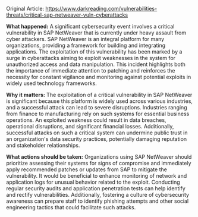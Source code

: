 Original Article: https://www.darkreading.com/vulnerabilities-threats/critical-sap-netweaver-vuln-cyberattacks

**What happened:**
A significant cybersecurity event involves a critical vulnerability in SAP NetWeaver that is currently under heavy assault from cyber attackers. SAP NetWeaver is an integral platform for many organizations, providing a framework for building and integrating applications. The exploitation of this vulnerability has been marked by a surge in cyberattacks aiming to exploit weaknesses in the system for unauthorized access and data manipulation. This incident highlights both the importance of immediate attention to patching and reinforces the necessity for constant vigilance and monitoring against potential exploits in widely used technology frameworks.

**Why it matters:**
The exploitation of a critical vulnerability in SAP NetWeaver is significant because this platform is widely used across various industries, and a successful attack can lead to severe disruptions. Industries ranging from finance to manufacturing rely on such systems for essential business operations. An exploited weakness could result in data breaches, operational disruptions, and significant financial losses. Additionally, successful attacks on such a critical system can undermine public trust in an organization's data security practices, potentially damaging reputation and stakeholder relationships.

**What actions should be taken:**
Organizations using SAP NetWeaver should prioritize assessing their systems for signs of compromise and immediately apply recommended patches or updates from SAP to mitigate the vulnerability. It would be beneficial to enhance monitoring of network and application logs for unusual behavior related to the exploit. Conducting regular security audits and application penetration tests can help identify and rectify vulnerabilities. Additionally, fostering a culture of cybersecurity awareness can prepare staff to identify phishing attempts and other social engineering tactics that could facilitate such attacks.